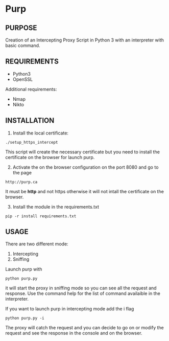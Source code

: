 
# Purp

## PURPOSE
Creation of an Intercepting Proxy Script in Python 3 with an interpreter with
basic command.

## REQUIREMENTS

* Python3
* OpenSSL

Additional requirements:
* Nmap
* Nikto

## INSTALLATION

1. Install the local certificate:

`./setup_https_intercept`
    
This script will create the necessary certificate but you need to install the certificate on the browser for launch purp.

2. Activate the on the browser configuration on the port 8080 and go to the page

`http://purp.ca`

It must be **http** and not https otherwise it will not intall the certificate on the browser.

3. Install the module in the requirements.txt

`pip -r install requirements.txt`

## USAGE

There are two different mode:
1. Intercepting
2. Sniffing

Launch purp with 

`python purp.py`
 
it will start the proxy in sniffing mode so you can see all the request and response.
Use the command help for the list of command availaible in the interpreter.

If you want to launch purp in intercepting mode add the i flag

`python purp.py -i`

The proxy will catch the request and you can decide to go on or modify the request and see the response in the console and on the browser.

